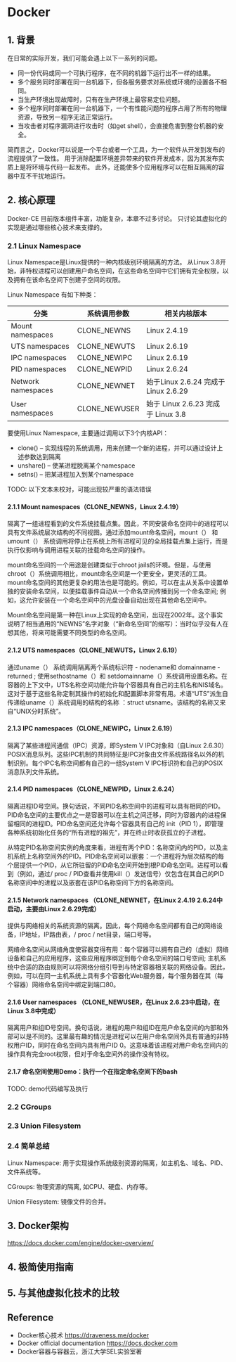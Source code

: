 # Docker

## 1. 背景
在日常的实际开发，我们可能会遇上以下一系列的问题。
* 同一份代码或同一个可执行程序，在不同的机器下运行出不一样的结果。
* 多个服务同时部署在同一台机器下，但各服务要求对系统或环境的设置各不相同。
* 当生产环境出现故障时，只有在生产环境上最容易定位问题。
* 多个程序同时部署在同一台机器下，一个有性能问题的程序占用了所有的物理资源，导致另一程序无法正常运行。
* 当攻击者对程序漏洞进行攻击时（如get shell），会直接危害到整台机器的安全。

简而言之，Docker可以说是一个平台或者一个工具，为一个软件从开发到发布的流程提供了一致性。
用于消除配置环境差异带来的软件开发成本，因为其发布实质上是将环境与代码一起发布。
此外，还能使多个应用程序可以在相互隔离的容器中互不干扰地运行。

## 2. 核心原理
Docker-CE 目前版本组件丰富，功能复杂，本章不过多讨论。
只讨论其虚拟化的实现是通过哪些核心技术来支撑的。

### 2.1 Linux Namespace
Linux Namespace是Linux提供的一种内核级别环境隔离的方法。
从Linux 3.8开始，非特权进程可以创建用户命名空间，在这些命名空间中它们拥有完全权限，以及拥有在该命名空间下创建子空间的权限。

Linux Namespace 有如下种类：

|分类	|系统调用参数	|相关内核版本|
|-------|-------|-------------------|
|Mount namespaces	|CLONE_NEWNS	|Linux 2.4.19|
|UTS namespaces	|CLONE_NEWUTS	|Linux 2.6.19|
|IPC namespaces	|CLONE_NEWIPC	|Linux 2.6.19|
|PID namespaces	|CLONE_NEWPID	|Linux 2.6.24|
|Network namespaces	|CLONE_NEWNET	|始于Linux 2.6.24 完成于 Linux 2.6.29|
|User namespaces	|CLONE_NEWUSER	|始于 Linux 2.6.23 完成于 Linux 3.8|

要使用Linux Namespace, 主要通过调用以下3个内核API：
* clone() – 实现线程的系统调用，用来创建一个新的进程，并可以通过设计上述参数达到隔离
* unshare() – 使某进程脱离某个namespace
* setns() – 把某进程加入到某个namespace

TODO: 以下文本未校对，可能出现较严重的语法错误                        
#### 2.1.1 Mount namespaces（CLONE_NEWNS，Linux 2.4.19）
隔离了一组进程看到的文件系统挂载点集。因此，不同安装命名空间中的进程可以具有文件系统层次结构的不同视图。通过添加mount命名空间，mount（） 和umount（） 系统调用将停止在系统上所有进程可见的全局挂载点集上运行，而是执行仅影响与调用进程关联的挂载命名空间的操作。

mount命名空间的一个用途是创建类似于chroot jails的环境。但是，与使用chroot（）系统调用相比，mount命名空间是一个更安全，更灵活的工具。mount命名空间的其他更复杂的用法也是可能的。例如，可以在主从关系中设置单独的安装命名空间，以便挂载事件自动从一个命名空间传播到另一个命名空间; 例如，这允许安装在一个命名空间中的光盘设备自动出现在其他命名空间中。

Mount命名空间是第一种在Linux上实现的命名空间，出现在2002年。这个事实说明了相当通用的“NEWNS”名字对象（“新命名空间”的缩写）：当时似乎没有人在想其他，将来可能需要不同类型的命名空间。

#### 2.1.2 UTS namespaces（CLONE_NEWUTS，Linux 2.6.19）
通过uname（） 系统调用隔离两个系统标识符 - nodename和 domainname -returned ; 使用sethostname（）和 setdomainname（）系统调用设置名称。在容器的上下文中，UTS名称空间功能允许每个容器具有自己的主机名和NIS域名。这对于基于这些名称定制其操作的初始化和配置脚本非常有用。术语“UTS”派生自传递给uname（）系统调用的结构的名称 ：struct utsname。该结构的名称又来自“UNIX分时系统”。

#### 2.1.3 IPC namespaces（CLONE_NEWIPC，Linux 2.6.19）
隔离了某些进程间通信（IPC）资源，即System V IPC对象和（自Linux 2.6.30）POSIX消息队列。这些IPC机制的共同特征是IPC对象由文件系统路径名以外的机制识别。每个IPC名称空间都有自己的一组System V IPC标识符和自己的POSIX消息队列文件系统。

#### 2.1.4 PID namespaces（CLONE_NEWPID，Linux 2.6.24）
隔离进程ID号空间。换句话说，不同PID名称空间中的进程可以具有相同的PID。PID命名空间的主要优点之一是容器可以在主机之间迁移，同时为容器内的进程保留相同的进程ID。PID命名空间还允许每个容器具有自己的 init（PID 1），即管理各种系统初始化任务的“所有进程的祖先”，并在终止时收获孤立的子进程。

从特定PID名称空间实例的角度来看，进程有两个PID：名称空间内的PID，以及主机系统上名称空间外的PID。PID命名空间可以嵌套：一个进程将为层次结构的每个层提供一个PID，从它所驻留的PID命名空间开始到根PID命名空间。进程可以看到（例如，通过/ proc / PID查看并使用kill（）发送信号）仅包含在其自己的PID名称空间中的进程以及嵌套在该PID名称空间下方的名称空间。

#### 2.1.5 Network namespaces （CLONE_NEWNET，在Linux 2.4.19 2.6.24中启动，主要由Linux 2.6.29完成）
提供与网络相关的系统资源的隔离。因此，每个网络命名空间都有自己的网络设备，IP地址，IP路由表，/ proc / net目录，端口号等。

网络命名空间从网络角度使容器变得有用：每个容器可以拥有自己的（虚拟）网络设备和自己的应用程序，这些应用程序绑定到每个命名空间的端口号空间; 主机系统中合适的路由规则可以将网络分组引导到与特定容器相关联的网络设备。因此，例如，可以在同一主机系统上具有多个容器化Web服务器，每个服务器在其（每个容器）网络命名空间中绑定到端口80。

#### 2.1.6 User namespaces （CLONE_NEWUSER，在Linux 2.6.23中启动，在Linux 3.8中完成）
隔离用户和组ID号空间。换句话说，进程的用户和组ID在用户命名空间的内部和外部可以是不同的。这里最有趣的情况是进程可以在用户命名空间外具有普通的非特权用户ID，同时在命名空间内具有用户ID 0。这意味着该进程对用户命名空间内的操作具有完全root权限，但对于命名空间外的操作没有特权。


#### 2.1.7 命名空间使用Demo：执行一个在指定命名空间下的bash
TODO: demo代码编写及执行

### 2.2 CGroups

### 2.3 Union Filesystem

### 2.4 简单总结
Linux Namespace: 用于实现操作系统级别资源的隔离，如主机名、域名、PID、文件系统等。

CGroups: 物理资源的隔离, 如CPU、硬盘、内存等。

Union Filesystem: 镜像文件的合并。

## 3. Docker架构
https://docs.docker.com/engine/docker-overview/

## 4. 极简使用指南

## 5. 与其他虚拟化技术的比较

## Reference
* Docker核心技术 https://draveness.me/docker
* Docker official documentation https://docs.docker.com
* Docker容器与容器云，浙江大学SEL实验室著